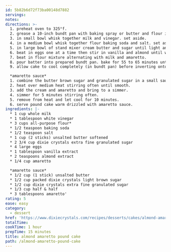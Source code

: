 ```yaml
---
id: 5b82b6d72f73ba00148d7882
servings:
notes:
directions: >-
  1. preheat oven to 325°f.
  2. grease a 10-inch bundt pan with baking spray or butter and flour it. set aside.
  3. in small bowl whisk together milk and vinegar. set aside.
  4. in a medium bowl whisk together flour baking soda and salt. set aside.
  5. in large bowl of stand mixer cream butter and sugar until light and fluffy.
  6. beat in eggs one at a time then stir in vanilla and almond until well combined.
  7. beat in flour mixture alternating with milk and amaretto.
  8. pour batter into prepared bundt pan. bake for 55 to 65 minutes until center is set and a toothpick inserted comes out clean.
  9. allow cake to cool completely (in bundt pan) before inverting onto cake plate.

  *amaretto sauce*
  1. combine the butter brown sugar and granulated sugar in a small saucepan.
  2. heat over medium heat stirring often until smooth.
  3. add the cream and amaretto and bring to a simmer.
  4. simmer for 5 minutes stirring often.
  5. remove from heat and let cool for 10 minutes.
  6. serve pound cake warm drizzled with amaretto sauce.
ingredients: |-
  * 1 cup whole milk
  * 1 tablespoon white vinegar
  * 3 cups all-purpose flour*
  * 1/2 teaspoon baking soda
  * 1/2 teaspoon salt
  * 1 cup (2 sticks) unsalted butter softened
  * 2 3/4 cup dixie crystals extra fine granulated sugar
  * 4 large eggs
  * 1 tablespoon vanilla extract
  * 2 teaspoons almond extract
  * 1/4 cup amaretto

  *amaretto sauce*
  * 1/2 cup (1 stick) unsalted butter
  * 1/2 cup packed dixie crystals light brown sugar
  * 1/2 cup dixie crystals extra fine granulated sugar
  * 1/3 cup half & half
  * 3 tablespoons amaretto'
rating: 5
ease: easy
category:
  - dessert
href: 'https://www.dixiecrystals.com/recipes/desserts/cakes/almond-amaretto-poundcake'
totalTime:
cookTime: 1 hour
prepTime: 15 minutes
title: almond amaretto pound cake
path: /almond-amaretto-pound-cake
---
```

